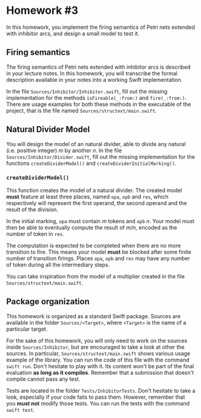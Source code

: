 # Homework \#3

In this homework, you implement the firing semantics of Petri nets extended with inhibitor arcs,
and design a small model to test it.

## Firing semantics

The firing semantics of Petri nets extended with inhibitor arcs is described in your lecture notes.
In this homework, you will transcribe the formal description available in your notes
into a working Swift implementation.

In the file `Sources/Inhibitor/Inhibitor.swift`,
fill out the missing implementation for the methods `isFireable(_:from:)` and `fire(_:from:)`.
There are usage examples for both these methods in the executable of the project,
that is the file named `Sources/structext/main.swift`.

## Natural Divider Model

You will design the model of an natural divider,
able to divide any natural (i.e. positive integer) *m* by another *n*.
In the file `Sources/Inhibitor/Divider.swift`,
fill out the missing implementation for the functions `createDividerModel()` and `createDividerInitialMarking()`.

### `createDividerModel()`

This function creates the model of a natural divider.
The created model **must** feature at least three places, named `opa`, `opb` and `res`,
which respectively will represent the first operand,
the second operand and the result of the division.

In the initial marking, `opa` must contain *m* tokens and `opb` *n*.
Your model must then be able to eventually compute the result of *m/n*,
encoded as the number of token in `res`.

The computation is expected to be completed when there are no more transition to fire.
This means your model **must** be blocked after some finite number of transition firings.
Places `opa`, `opb` and `res` may have any number of token during all the intermediary steps.

You can take inspiration from the model of a multiplier
created in the file `Sources/structext/main.swift`.

## Package organization

This homework is organized as a standard Swift package.
Sources are available in the folder `Sources/<Target>`,
where `<Target>` is the name of a particular target.

For the sake of this homework,
you will only need to work on the sources inside `Sources/Inhibitor`,
but are encouraged to take a look at other the sources.
In particular, `Sources/structext/main.swift` shows various usage example of the library.
You can run the code of this file with the command `swift run`.
Don't hesitate to play with it.
Its content won't be part of the final evaluation **as long as it compiles**.
Remember that a submission that doesn't compile cannot pass any test.

Tests are located in the folder `Tests/InhibitorTests`.
Don't hesitate to take a look, especially if your code fails to pass them.
However, remember that you **must not** modify those tests.
You can run the tests with the command `swift test`.

